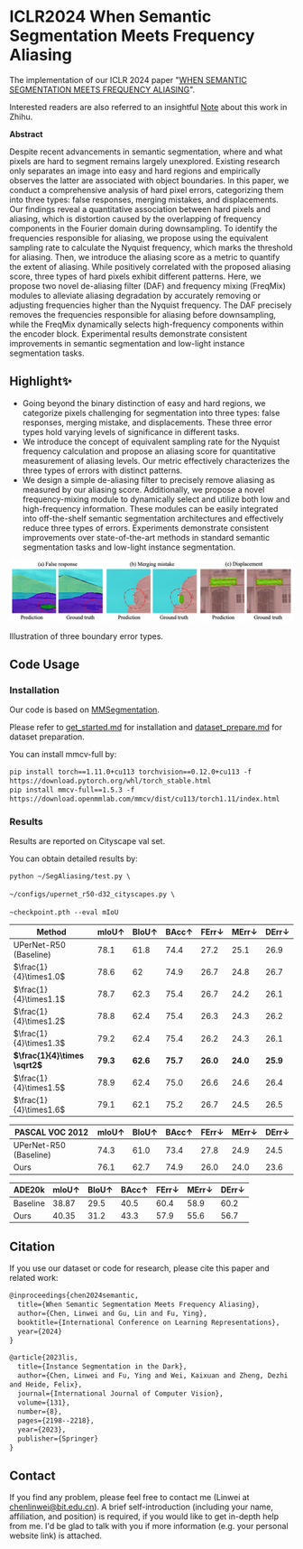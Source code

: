 # ICLR2024 When Semantic Segmentation Meets Frequency Aliasing

The implementation  of our ICLR 2024 paper "[WHEN SEMANTIC SEGMENTATION MEETS FREQUENCY ALIASING](https://openreview.net/forum?id=SYBdkHcXXK)".

Interested readers are also referred to an insightful [Note](https://zhuanlan.zhihu.com/p/678596052) about this work in Zhihu. 

**Abstract**

Despite recent advancements in semantic segmentation, where and what pixels are hard to segment remains largely unexplored. Existing research only separates an image into easy and hard regions and empirically observes the latter are associated with object boundaries.  In this paper, we conduct a comprehensive analysis of hard pixel errors, categorizing them into three types: false responses, merging mistakes, and displacements.  Our findings reveal a quantitative association between hard pixels and aliasing,  which is distortion caused by the overlapping of frequency components in the Fourier domain during downsampling. To identify the frequencies responsible for aliasing, we propose using the equivalent sampling rate to calculate the Nyquist frequency, which marks the threshold for aliasing.  Then, we introduce the aliasing score as a metric to quantify the extent of aliasing. While positively correlated with the proposed aliasing score, three types of hard pixels exhibit different patterns. Here, we propose two novel de-aliasing filter (DAF) and frequency mixing (FreqMix) modules to alleviate aliasing degradation by accurately removing or adjusting frequencies higher than the Nyquist frequency. The DAF precisely removes the frequencies responsible for aliasing before downsampling,  while the FreqMix dynamically selects high-frequency components within the encoder block. Experimental results demonstrate consistent improvements in semantic segmentation and low-light instance segmentation tasks.



## Highlight✨

- Going beyond the binary distinction of easy and hard regions, we categorize pixels challenging for segmentation into three types: false responses, merging mistake, and displacements. These three error types hold varying levels of significance in different tasks.
- We introduce the concept of equivalent sampling rate for the Nyquist frequency calculation and propose an aliasing score for quantitative measurement of aliasing levels. Our metric effectively characterizes the three types of errors with distinct patterns. 
- We design a simple de-aliasing filter to precisely remove aliasing as measured by our aliasing score. Additionally, we propose a novel frequency-mixing module to dynamically select and utilize both low and high-frequency information. These modules can be easily integrated into off-the-shelf semantic segmentation architectures and effectively reduce three types of errors. Experiments demonstrate consistent improvements over state-of-the-art methods in standard semantic segmentation tasks and low-light instance segmentation.

![image-20240301235034715](README.assets/image-20240301235034715.png)

Illustration of three boundary error types.

## Code Usage

### Installation

Our code is based on [MMSegmentation](https://github.com/open-mmlab/mmsegmentation).

Please refer to [get_started.md](https://github.com/open-mmlab/mmsegmentation/blob/main/docs/en/get_started.md#installation) for installation and [dataset_prepare.md](https://github.com/open-mmlab/mmsegmentation/blob/main/docs/en/user_guides/2_dataset_prepare.md#prepare-datasets) for dataset preparation.

You can install mmcv-full by: 

```
pip install torch==1.11.0+cu113 torchvision==0.12.0+cu113 -f https://download.pytorch.org/whl/torch_stable.html
pip install mmcv-full==1.5.3 -f https://download.openmmlab.com/mmcv/dist/cu113/torch1.11/index.html
```

### Results

Results are reported on Cityscape val set.

You can obtain detailed results by:

```
python ~/SegAliasing/test.py \

~/configs/upernet_r50-d32_cityscapes.py \

~checkpoint.pth --eval mIoU
```

| Method                         | mIoU↑    | BIoU↑    | BAcc↑    | FErr↓    | MErr↓    | DErr↓    |
| ------------------------------ | -------- | -------- | -------- | -------- | -------- | -------- |
| UPerNet-R50 (Baseline)         | 78.1     | 61.8     | 74.4     | 27.2     | 25.1     | 26.9     |
| $\frac{1}{4}\times1.0$         | 78.6     | 62       | 74.9     | 26.7     | 24.8     | 26.7     |
| $\frac{1}{4}\times1.1$         | 78.7     | 62.3     | 75.4     | 26.7     | 24.2     | 26.1     |
| $\frac{1}{4}\times1.2$         | 78.8     | 62.4     | 75.4     | 26.3     | 24.3     | 26.2     |
| $\frac{1}{4}\times1.3$         | 79.2     | 62.4     | 75.4     | 26.2     | 24.3     | 26.1     |
| **$\frac{1}{4}\times \sqrt2$** | **79.3** | **62.6** | **75.7** | **26.0** | **24.0** | **25.9** |
| $\frac{1}{4}\times1.5$         | 78.9     | 62.4     | 75.0     | 26.6     | 24.6     | 26.4     |
| $\frac{1}{4}\times1.6$         | 79.1     | 62.1     | 75.2     | 26.7     | 24.5     | 26.5     |



| PASCAL VOC 2012        | mIoU↑ | BIoU↑ | BAcc↑ | FErr↓ | MErr↓ | DErr↓ |
| ---------------------- | ----- | ----- | ----- | ----- | ----- | ----- |
| UPerNet-R50 (Baseline) | 74.3  | 61.0  | 73.4  | 27.8  | 24.9  | 24.5  |
| Ours                   | 76.1  | 62.7  | 74.9  | 26.0  | 24.0  | 23.6  |

| ADE20k   | mIoU↑ | BIoU↑ | BAcc↑ | FErr↓ | MErr↓ | DErr↓ |
| -------- | ----- | ----- | ----- | ----- | ----- | ----- |
| Baseline | 38.87 | 29.5  | 40.5  | 60.4  | 58.9  | 60.2  |
| Ours     | 40.35 | 31.2  | 43.3  | 57.9  | 55.6  | 56.7  |

## Citation

If you use our dataset or code for research, please cite this paper and related work: 

```
@inproceedings{chen2024semantic,
  title={When Semantic Segmentation Meets Frequency Aliasing},
  author={Chen, Linwei and Gu, Lin and Fu, Ying},
  booktitle={International Conference on Learning Representations},
  year={2024}
}
```

```
@article{2023lis,
  title={Instance Segmentation in the Dark},
  author={Chen, Linwei and Fu, Ying and Wei, Kaixuan and Zheng, Dezhi and Heide, Felix},
  journal={International Journal of Computer Vision},
  volume={131},
  number={8},
  pages={2198--2218},
  year={2023},
  publisher={Springer}
}
```



## Contact

If you find any problem, please feel free to contact me (Linwei at  chenlinwei@bit.edu.cn). A brief self-introduction (including your name, affiliation, and position) is required, if you would like to get in-depth help from me. I'd be glad to talk with you if more information (e.g. your personal website link) is attached.